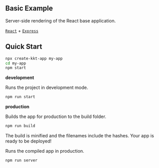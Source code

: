Basic Example
---

Server-side rendering of the React base application.

[`React`](https://github.com/facebook/react) + [`Express`](https://expressjs.com/)

## Quick Start

```bash
npx create-kkt-app my-app
cd my-app
npm start
```

**development**

Runs the project in development mode.  

```bash
npm run start
```

**production**

Builds the app for production to the build folder.

```bash
npm run build
```

The build is minified and the filenames include the hashes.
Your app is ready to be deployed!

Runs the compiled app in production.

```bash
npm run server
```
